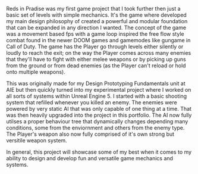 Reds in Pradise was my first game project that I took further then just a basic set of levels with simple mechanics.
It's the game where developed my main design philosophy of created a powerful and modular foundation that can be expanded in any direction I wanted.
The concept of the game was a movement based fps with a game loop inspired the free flow style combat found in the newer DOOM games and gamemodes like gungame in Call of Duty.
The game has the Player go through levels either silently or loudly to reach the exit; on the way the Player comes across many enemies that they'll have to fight with either melee weapons or 
by picking up guns from the ground or from dead enemies (as the Player can't reload or hold onto multiple weapons).

This was originally made for my Design Prototyping Fundamentals unit at AIE but then quickly turned into my experimental project where I worked on all sorts of systems within Unreal Engine 5. I started with a basic shooting system that refilled whenever you killed an enemy. 
The enemies were powered by very static AI that was only capable of one thing at a time. That was then heavily upgraded into the project in this portfolio. 
The AI now fully utilses a proper behaviour tree that dynamically changes depending many conditions, some from the enviornment and others from the enemy type. 
The Player's weapon also now fully comprised of it's own strong but versitile weapon system.

In general, this project will showcase some of my best when it comes to my ability to design and develop fun and versatile game mechanics and systems.
